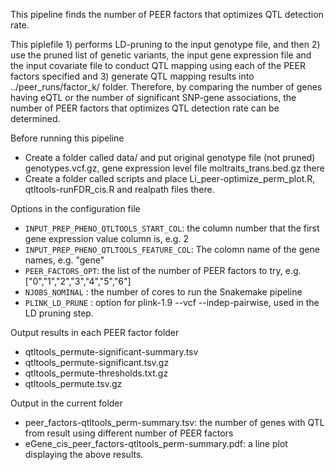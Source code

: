 
This pipeline finds the number of PEER factors that optimizes QTL detection rate. 

This piplefile 1) performs LD-pruning to the input genotype file, and then 2) use the pruned list of genetic variants, the input gene expression file and the input covariate file to conduct QTL mapping using each of the PEER factors specified and 3) generate QTL mapping results into ../peer_runs/factor_k/ folder. Therefore, by comparing the number of genes having eQTL or the number of significant SNP-gene associations, the number of PEER factors that optimizes QTL detection rate can be determined. 

Before running this pipeline
  - Create a folder called data/ and put original genotype file (not pruned) genotypes.vcf.gz, gene expression level file moltraits_trans.bed.gz there
  - Create a folder called scripts and place Li_peer-optimize_perm_plot.R, qtltools-runFDR_cis.R and realpath files there. 

Options in the configuration file
  - `INPUT_PREP_PHENO_QTLTOOLS_START_COL`: the column number that the first gene expression value column is, e.g. 2
  - `INPUT_PREP_PHENO_QTLTOOLS_FEATURE_COL`: The colomn name of the gene names, e.g. "gene"
  - `PEER_FACTORS_OPT`: the list of the number of PEER factors to try, e.g. ["0","1","2","3","4","5","6"]
  - `NJOBS_NOMINAL` : the number of cores to run the Snakemake pipeline
  - `PLINK_LD_PRUNE` : option for plink-1.9 --vcf --indep-pairwise, used in the LD pruning step.
  
Output results in each PEER factor folder
  - qtltools_permute-significant-summary.tsv
  - qtltools_permute-significant.tsv.gz
  - qtltools_permute-thresholds.txt.gz
  - qtltools_permute.tsv.gz
  
Output in the current folder
  - peer_factors-qtltools_perm-summary.tsv: the number of genes with QTL from result using different number of PEER factors
  - eGene_cis_peer_factors-qtltools_perm-summary.pdf: a line plot displaying the above results. 
